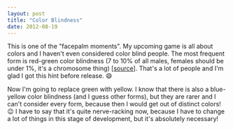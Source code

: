 ```yaml
---
layout: post
title: "Color Blindness"
date: 2012-08-19
---
```

This is one of the "facepalm moments". My upcoming game is all about colors and I haven't even considered color blind people. The most frequent form is red-green color blindness (7 to 10% of all males, females should be under 1%, it's a chromosome thing) [[source][wp-color-blindness]]. That's a lot of people and I'm glad I got this hint before release. :smile:

Now I'm going to replace green with yellow. I know that there is also a blue-yellow color blindness (and I guess other forms), but they are rarer and I can't consider every form, because then I would get out of distinct colors! :wink: I have to say that it's quite nerve-racking now, because I have to change a lot of things in this stage of development, but it's absolutely necessary!

[wp-color-blindness]: https://en.wikipedia.org/wiki/Color_blindness "Wikipedia: &quot;Color blindness&quot;"

